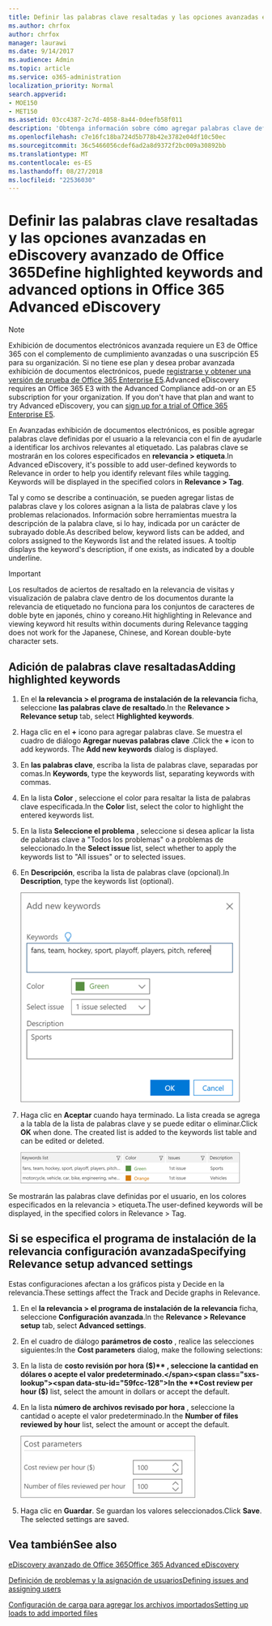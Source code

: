 ```yaml
---
title: Definir las palabras clave resaltadas y las opciones avanzadas en eDiscovery avanzado de Office 365
ms.author: chrfox
author: chrfox
manager: laurawi
ms.date: 9/14/2017
ms.audience: Admin
ms.topic: article
ms.service: o365-administration
localization_priority: Normal
search.appverid:
- MOE150
- MET150
ms.assetid: 03cc4387-2c7d-4058-8a44-0deefb58f011
description: 'Obtenga información sobre cómo agregar palabras clave definidas por el usuario a la relevancia para ayudar a identificar los archivos relevantes mientras etiquetas temáticas de exhibición de documentos electrónicos avanzada de Office 365 y para especificar los parámetros de costo.  '
ms.openlocfilehash: c7e16fc18ba724d5b778b42e3782e04df10c50ec
ms.sourcegitcommit: 36c5466056cdef6ad2a8d9372f2bc009a30892bb
ms.translationtype: MT
ms.contentlocale: es-ES
ms.lasthandoff: 08/27/2018
ms.locfileid: "22536030"
---
```

# <a name="define-highlighted-keywords-and-advanced-options-in-office-365-advanced-ediscovery"></a><span data-ttu-id="59fcc-103">Definir las palabras clave resaltadas y las opciones avanzadas en eDiscovery avanzado de Office 365</span><span class="sxs-lookup"><span data-stu-id="59fcc-103">Define highlighted keywords and advanced options in Office 365 Advanced eDiscovery</span></span>

> [!NOTE]
> <span data-ttu-id="59fcc-p101">Exhibición de documentos electrónicos avanzada requiere un E3 de Office 365 con el complemento de cumplimiento avanzadas o una suscripción E5 para su organización. Si no tiene ese plan y desea probar avanzada exhibición de documentos electrónicos, puede [registrarse y obtener una versión de prueba de Office 365 Enterprise E5](https://go.microsoft.com/fwlink/p/?LinkID=698279).</span><span class="sxs-lookup"><span data-stu-id="59fcc-p101">Advanced eDiscovery requires an Office 365 E3 with the Advanced Compliance add-on or an E5 subscription for your organization. If you don't have that plan and want to try Advanced eDiscovery, you can [sign up for a trial of Office 365 Enterprise E5](https://go.microsoft.com/fwlink/p/?LinkID=698279).</span></span> 
  
<span data-ttu-id="59fcc-p102">En Avanzadas exhibición de documentos electrónicos, es posible agregar palabras clave definidas por el usuario a la relevancia con el fin de ayudarle a identificar los archivos relevantes al etiquetado. Las palabras clave se mostrarán en los colores especificados en **relevancia \> etiqueta**.</span><span class="sxs-lookup"><span data-stu-id="59fcc-p102">In Advanced eDiscovery, it's possible to add user-defined keywords to Relevance in order to help you identify relevant files while tagging. Keywords will be displayed in the specified colors in **Relevance \> Tag**.</span></span> 
  
<span data-ttu-id="59fcc-p103">Tal y como se describe a continuación, se pueden agregar listas de palabras clave y los colores asignan a la lista de palabras clave y los problemas relacionados. Información sobre herramientas muestra la descripción de la palabra clave, si lo hay, indicada por un carácter de subrayado doble.</span><span class="sxs-lookup"><span data-stu-id="59fcc-p103">As described below, keyword lists can be added, and colors assigned to the Keywords list and the related issues. A tooltip displays the keyword's description, if one exists, as indicated by a double underline.</span></span>
  
> [!IMPORTANT]
> <span data-ttu-id="59fcc-110">Los resultados de aciertos de resaltado en la relevancia de visitas y visualización de palabra clave dentro de los documentos durante la relevancia de etiquetado no funciona para los conjuntos de caracteres de doble byte en japonés, chino y coreano.</span><span class="sxs-lookup"><span data-stu-id="59fcc-110">Hit highlighting in Relevance and viewing keyword hit results within documents during Relevance tagging does not work for the Japanese, Chinese, and Korean double-byte character sets.</span></span> 
  
## <a name="adding-highlighted-keywords"></a><span data-ttu-id="59fcc-111">Adición de palabras clave resaltadas</span><span class="sxs-lookup"><span data-stu-id="59fcc-111">Adding highlighted keywords</span></span>

1. <span data-ttu-id="59fcc-112">En el **la relevancia \> el programa de instalación de la relevancia** ficha, seleccione **las palabras clave de resaltado**.</span><span class="sxs-lookup"><span data-stu-id="59fcc-112">In the **Relevance \> Relevance setup** tab, select **Highlighted keywords**.</span></span>
    
2. <span data-ttu-id="59fcc-p104">Haga clic en el **+** icono para agregar palabras clave. Se muestra el cuadro de diálogo **Agregar nuevas palabras clave** .</span><span class="sxs-lookup"><span data-stu-id="59fcc-p104">Click the **+** icon to add keywords. The **Add new keywords** dialog is displayed.</span></span> 
    
3. <span data-ttu-id="59fcc-115">En **las palabras clave**, escriba la lista de palabras clave, separadas por comas.</span><span class="sxs-lookup"><span data-stu-id="59fcc-115">In **Keywords**, type the keywords list, separating keywords with commas.</span></span> 
    
4. <span data-ttu-id="59fcc-116">En la lista **Color** , seleccione el color para resaltar la lista de palabras clave especificada.</span><span class="sxs-lookup"><span data-stu-id="59fcc-116">In the **Color** list, select the color to highlight the entered keywords list.</span></span> 
    
5. <span data-ttu-id="59fcc-117">En la lista **Seleccione el problema** , seleccione si desea aplicar la lista de palabras clave a "Todos los problemas" o a problemas de seleccionado.</span><span class="sxs-lookup"><span data-stu-id="59fcc-117">In the **Select issue** list, select whether to apply the keywords list to "All issues" or to selected issues.</span></span> 
    
6. <span data-ttu-id="59fcc-118">En **Descripción**, escriba la lista de palabras clave (opcional).</span><span class="sxs-lookup"><span data-stu-id="59fcc-118">In **Description**, type the keywords list (optional).</span></span>
    
    ![Agregar nuevas palabras clave](media/1683a71f-0875-48fc-b4ef-01f3b0e8e8e9.png)
  
7. <span data-ttu-id="59fcc-p105">Haga clic en **Aceptar** cuando haya terminado. La lista creada se agrega a la tabla de la lista de palabras clave y se puede editar o eliminar.</span><span class="sxs-lookup"><span data-stu-id="59fcc-p105">Click **OK** when done. The created list is added to the keywords list table and can be edited or deleted.</span></span> 
    
    ![Lista de palabras clave de configuración de relevancia](media/a05d5ec0-8bde-470d-97e2-456b169281d6.png)
  
<span data-ttu-id="59fcc-123">Se mostrarán las palabras clave definidas por el usuario, en los colores especificados en la relevancia \> etiqueta.</span><span class="sxs-lookup"><span data-stu-id="59fcc-123">The user-defined keywords will be displayed, in the specified colors in Relevance \> Tag.</span></span> 
  
## <a name="specifying-relevance-setup-advanced-settings"></a><span data-ttu-id="59fcc-124">Si se especifica el programa de instalación de la relevancia configuración avanzada</span><span class="sxs-lookup"><span data-stu-id="59fcc-124">Specifying Relevance setup advanced settings</span></span>

<span data-ttu-id="59fcc-125">Estas configuraciones afectan a los gráficos pista y Decide en la relevancia.</span><span class="sxs-lookup"><span data-stu-id="59fcc-125">These settings affect the Track and Decide graphs in Relevance.</span></span>
  
1. <span data-ttu-id="59fcc-126">En el **la relevancia \> el programa de instalación de la relevancia** ficha, seleccione **Configuración avanzada**.</span><span class="sxs-lookup"><span data-stu-id="59fcc-126">In the **Relevance \> Relevance setup** tab, select **Advanced settings**.</span></span>
    
2. <span data-ttu-id="59fcc-127">En el cuadro de diálogo **parámetros de costo** , realice las selecciones siguientes:</span><span class="sxs-lookup"><span data-stu-id="59fcc-127">In the **Cost parameters** dialog, make the following selections:</span></span> 
    
1. <span data-ttu-id="59fcc-128">En la lista de **costo revisión por hora ($)** , seleccione la cantidad en dólares o acepte el valor predeterminado.</span><span class="sxs-lookup"><span data-stu-id="59fcc-128">In the **Cost review per hour ($)** list, select the amount in dollars or accept the default.</span></span> 
    
2. <span data-ttu-id="59fcc-129">En la lista **número de archivos revisado por hora** , seleccione la cantidad o acepte el valor predeterminado.</span><span class="sxs-lookup"><span data-stu-id="59fcc-129">In the **Number of files reviewed by hour** list, select the amount or accept the default.</span></span> 
    
    ![Parámetros de costo de configuración de relevancia](media/bab7b5b7-6297-4e7c-b0a6-ba5aa8b21787.png)
  
3. <span data-ttu-id="59fcc-p106">Haga clic en **Guardar**. Se guardan los valores seleccionados.</span><span class="sxs-lookup"><span data-stu-id="59fcc-p106">Click **Save**. The selected settings are saved.</span></span>
    
## <a name="see-also"></a><span data-ttu-id="59fcc-133">Vea también</span><span class="sxs-lookup"><span data-stu-id="59fcc-133">See also</span></span>

[<span data-ttu-id="59fcc-134">eDiscovery avanzado de Office 365</span><span class="sxs-lookup"><span data-stu-id="59fcc-134">Office 365 Advanced eDiscovery</span></span>](office-365-advanced-ediscovery.md)
  
[<span data-ttu-id="59fcc-135">Definición de problemas y la asignación de usuarios</span><span class="sxs-lookup"><span data-stu-id="59fcc-135">Defining issues and assigning users</span></span>](define-issues-and-assign-users.md)
  
[<span data-ttu-id="59fcc-136">Configuración de carga para agregar los archivos importados</span><span class="sxs-lookup"><span data-stu-id="59fcc-136">Setting up loads to add imported files</span></span>](set-up-loads-to-add-imported-files.md)

